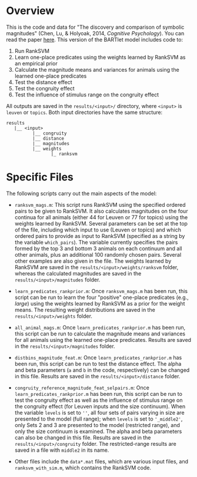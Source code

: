 # Overview

This is the code and data for "The discovery and comparison of symbolic magnitudes" (Chen, Lu, & Holyoak, 2014, *Cognitive Psychology*). You can read the paper [here](https://www.researchgate.net/publication/260218564_The_discovery_and_comparison_of_symbolic_magnitudes). This version of the BARTlet model includes code to:

1. Run RankSVM
2. Learn one-place predicates using the weights learned by RankSVM as an empirical prior
3. Calculate the magnitude means and variances for animals using the learned one-place predicates
4. Test the distance effect
5. Test the congruity effect
6. Test the influence of stimulus range on the congruity effect

All outputs are saved in the `results/<input>/` directory, where `<input>` is `leuven` or `topics`. Both input directories have the same structure:

```
results
   |__ <input>
          |__ congruity
          |__ distance
          |__ magnitudes
          |__ weights
                 |_ ranksvm
```

# Specific Files

The following scripts carry out the main aspects of the model:

* `ranksvm_mags.m`: This script runs RankSVM using the specified ordered pairs to be given to RankSVM. It also calculates magnitudes on the four continua for all animals (either 44 for Leuven or 77 for topics) using the weights learned by RankSVM. Several parameters can be set at the top of the file, including which input to use (Leuven or topics) and which ordered pairs to provide as input to RankSVM (specified as a string by the variable `which_pairs`). The variable currently specifies the pairs formed by the top 3 and bottom 3 animals on each continuum and all other animals, plus an additional 100 randomly chosen pairs. Several other examples are also given in the file. The weights learned by RankSVM are saved in the `results/<input>/weights/ranksvm` folder, whereas the calculated magnitudes are saved in the `results/<input>/magnitudes` folder.

* `learn_predicates_rankprior.m`: Once `ranksvm_mags.m` has been run, this script can be run to learn the four "positive" one-place predicates (e.g., *large*) using the weights learned by RankSVM as a prior for the weight means. The resulting weight distributions are saved in the `results/<input>/weights` folder.

* `all_animal_mags.m`: Once `learn_predicates_rankprior.m` has been run, this script can be run to calculate the magnitude means and variances for all animals using the learned one-place predicates. Results are saved in the `results/<input>/magnitudes` folder.

* `distbins_magnitude_feat.m`: Once `learn_predicates_rankprior.m` has been run, this script can be run to test the distance effect. The alpha and beta parameters (`a` and `b` in the code, respectively) can be changed in this file. Results are saved in the `results/<input>/distance` folder.

* `congruity_reference_magnitude_feat_selpairs.m`: Once `learn_predicates_rankprior.m` has been run, this script can be run to test the congruity effect as well as the influence of stimulus range on the congruity effect (for Leuven inputs and the size continuum). When the variable `levels` is set to `''`, all four sets of pairs varying in size are presented to the model (full range); when `levels` is set to `'_middle2'`, only Sets 2 and 3 are presented to the model (restricted range), and only the size continuum is examined. The alpha and beta parameters can also be changed in this file. Results are saved in the `results/<input>/congruity` folder. The restricted-range results are saved in a file with `middle2` in its name.

* Other files include the `data*.mat` files, which are various input files, and `ranksvm_with_sim.m`, which contains the RankSVM code.
